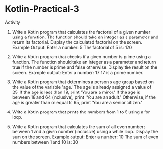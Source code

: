 # Kotlin-Practical-3
Activity

01. Write a Kotlin program that calculates the factorial of a given number using a
function. The function should take an integer as a parameter and return its factorial.
Display the calculated factorial on the screen.
Example Output:
Enter a number: 5
The factorial of 5 is: 120

02. Write a Kotlin program that checks if a given number is prime using a function. The
function should take an integer as a parameter and return true if the number is prime
and false otherwise. Display the result on the screen.
Example output:
Enter a number: 17
17 is a prime number.

03. Write a Kotlin program that determines a person's age group based on the value of
the variable 'age.' The age is already assigned a value of 25. If the age is less than
18, print 'You are a minor.' If the age is between 18 and 64 (inclusive), print 'You are
an adult.' Otherwise, if the age is greater than or equal to 65, print 'You are a senior
citizen.'

04. Write a Kotlin program that prints the numbers from 1 to 5 using a for loop.
   
05. Write a Kotlin program that calculates the sum of all even numbers between 1 and a
given number (inclusive) using a while loop. Display the sum on the screen.
Example output:
Enter a number: 10
The sum of even numbers between 1 and 10 is: 30
